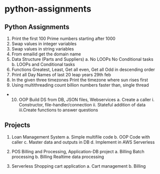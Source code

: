 # python-assignments

## Python Assignments
1. Print the first 100 Prime numbers starting after 1000
2. Swap values in integer variables
3. Swap values in string variables
4. From emailid get the domain name
5. Data Structure (Parts and Suppliers)
    a. No LOOPs No Conditional tasks
    b. LOOPs and Conditional tasks
6. Functions Greatest, Least, Get all even, Get all Odd in descending order
7. Print all Day Names of last 20 leap years 29th feb
8. In the given three timezones Print the timezone where sun rises first
9. Using multithreading count billion numbers faster than, single thread
* 10. OOP Build DS from DB, JSON files, Webservices
    a. Create a caller
        i. Constructor, file-handler/connection
        ii. Stateful addition of data
        iii.Create functions to answer questions


## Projects
1. Loan Management System
    a. Simple multifile code
    b. OOP Code with caller
    c. Master data and outputs in DB
    d. Implement in AWS Serverless

2. POS Billing and Processing, Application-DB project
    a. Billing Batch processing
    b. Billing Realtime data processing

3. Serverless Shopping cart application
    a. Cart management
    b. Billing

